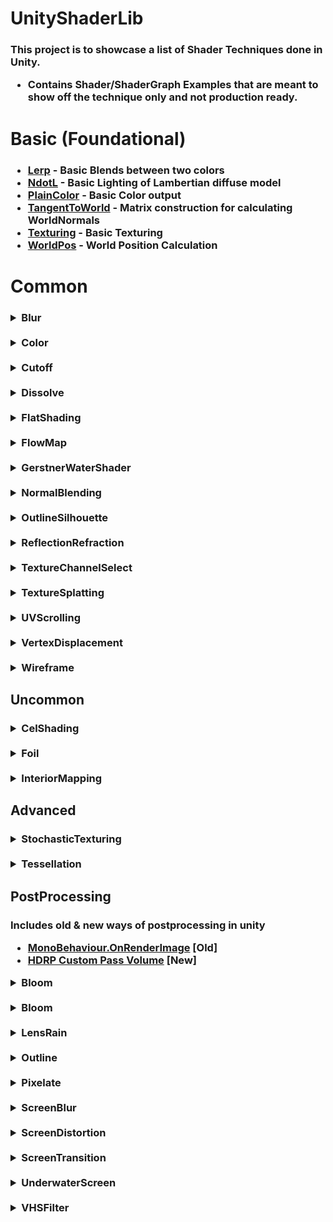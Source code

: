 # UnityShaderLib
<h3>

 This project is to showcase a list of Shader Techniques done in Unity.

 - Contains Shader/ShaderGraph Examples that are meant to show off the technique only and not production ready.

</h3>

# Basic (Foundational)
<h3>

- <ins>Lerp</ins> - Basic Blends between two colors
- <ins>NdotL</ins> - Basic Lighting of Lambertian diffuse model
- <ins>PlainColor</ins> - Basic Color output
- <ins>TangentToWorld</ins> - Matrix construction for calculating WorldNormals
- <ins>Texturing</ins> - Basic Texturing
- <ins>WorldPos</ins> - World Position Calculation

</h3>

# Common

<h3>

<details>
  <summary>Blur</summary>
<br>

> Blur on a texture by taking samples of the surounding/neighbouring pixels and calculating the weighted average.

-  <ins>BoxBlur</ins> 
    > 3x3 Samples with equal weights

-  <ins>GaussianBlur</ins> 
    > 3x3 Samples with Gaussian weights

-  <ins>HorizontalBlur/VerticalBlur</ins>
    > 1x9/9x1 Samples with equal weights

</details>

<!-- --> <br>

<details>
  <summary>Color</summary>
<br>

- ColorAdjustment

    -  <ins>Desaturate</ins>
        > Desaturate the image by converting to luminance value using common luma formulas (e.g Rec. 601)

    -  <ins>DirectHueShift</ins>
        > Modify Color's Hue,Saturation,Brightness uing Rodrigues’ rotation formula

    - <ins>HSVShift</ins>
        > Modify Color's Hue,Saturation,Brightness by converting RGB to HSV color space

    - <ins>YIQShift</ins>
        > Modify Color's Hue,Saturation,Brightness by converting RGB to YIQ color space

-  ColorBanding
    >Round/Clamp colors to the nearest N interval which results in a banding effect
    - Optionaly to include a Ramp Texture to determine the color for each interval
    - Used in Toon shading

-  ColorBlending
    -  <ins>ColorBleed</ins>

        > Mix in colors depending on a threshold
        
-  <ins>ColorBorder</ins>
    > Set Color on the Border edge of an object uvs.

-  <ins>ColorRim</ins>
    > Adds Color based on the surface normals to the camera
    - Uses the "Fresnel" or "NdotV"

</details>

<!-- --> <br>

<details>
  <summary>Cutoff</summary>
<br>

> Selectively Use of Clip/Discard/AlphaClipping to not draw certain parts of the

-  <ins>CutoffAxis</ins>
    > Draw parts of the object within a selected axis and range in the world

-  <ins>CutoffBox</ins>
    > Draw parts of the object within a Box Bounds(AABB) in the world

-  <ins>CutoffPlane</ins>
    > Draw parts of the object that are on either side of a Plane in the world

-  <ins>HorizontalSlice</ins>
    > Draw object with equal horizontal gaps as like being sliced in parts 

</details>

<!-- --> <br>

<details>
  <summary>Dissolve</summary>
<br>

> Hide/Reveal objects by making parts of the object transparent or gone and using a DissolveMap for detail.

-  <ins>DissolveByDistance</ins>
    > Dissolve objects based on distance from a point

-  <ins>HardDissolve</ins>
    > Dissolve object using a dissolve texture for opaque objects

-  <ins>SoftDissolve</ins>
    > Dissolve object using a dissolve texture for transparent objects

</details>

<!-- --> <br>

<details>
  <summary>FlatShading</summary>
<br>

> Flatshading or Faceted Shadding is a Stylized effect to having each face of the mesh to be of the same color.

- Using <ins>DDXY</ins>
    > Use partial derivative ddx, ddy to normals instead of using interpolated normals for fragment shader

- Using <ins>Geometry shader</ins> 
    > Use geometry shader to manually calculate and store the normals of a face instead of using interpolated normals for fragment shader

</details>

<!-- --> <br>

<details>
  <summary>FlowMap</summary>
<br>

> Flatshading or Faceted Shadding is a Stylized effect to having each face of the mesh to be of the same color.

- Using DDXY
    > Use partial derivative ddx, ddy to normals instead of using interpolated normals for fragment shader

</details>

<!-- --> <br>

<details>
  <summary>GerstnerWaterShader</summary>
<br>

> Flatshading or Faceted Shadding is a Stylized effect to having each face of the mesh to be of the same color.

- Using DDXY
    > Use partial derivative ddx, ddy to normals instead of using interpolated normals for fragment shader

</details>


<!-- --> <br>

<details>
  <summary>NormalBlending</summary>
<br>

> Flatshading or Faceted Shadding is a Stylized effect to having each face of the mesh to be of the same color.

- Using DDXY
    > Use partial derivative ddx, ddy to normals instead of using interpolated normals for fragment shader

</details>


<!-- --> <br>

<details>
  <summary>OutlineSilhouette</summary>
<br>

> Flatshading or Faceted Shadding is a Stylized effect to having each face of the mesh to be of the same color.

- Using DDXY
    > Use partial derivative ddx, ddy to normals instead of using interpolated normals for fragment shader

</details>


<!-- --> <br>

<details>
  <summary>ReflectionRefraction</summary>
<br>

> Flatshading or Faceted Shadding is a Stylized effect to having each face of the mesh to be of the same color.

- Using DDXY
    > Use partial derivative ddx, ddy to normals instead of using interpolated normals for fragment shader

</details>


<!-- --> <br>

<details>
  <summary>TextureChannelSelect</summary>
<br>

> Flatshading or Faceted Shadding is a Stylized effect to having each face of the mesh to be of the same color.

- Using DDXY
    > Use partial derivative ddx, ddy to normals instead of using interpolated normals for fragment shader

</details>


<!-- --> <br>

<details>
  <summary>TextureSplatting</summary>
<br>

> Flatshading or Faceted Shadding is a Stylized effect to having each face of the mesh to be of the same color.

- Using DDXY
    > Use partial derivative ddx, ddy to normals instead of using interpolated normals for fragment shader

</details>


<!-- --> <br>

<details>
  <summary>UVScrolling</summary>
<br>

> Flatshading or Faceted Shadding is a Stylized effect to having each face of the mesh to be of the same color.

- Using DDXY
    > Use partial derivative ddx, ddy to normals instead of using interpolated normals for fragment shader

</details>

<!-- --> <br>

<details>
  <summary>VertexDisplacement</summary>
<br>

> Flatshading or Faceted Shadding is a Stylized effect to having each face of the mesh to be of the same color.

- Using DDXY
    > Use partial derivative ddx, ddy to normals instead of using interpolated normals for fragment shader

</details>

<!-- --> <br>

<details>
  <summary>Wireframe</summary>
<br>

> Flatshading or Faceted Shadding is a Stylized effect to having each face of the mesh to be of the same color.

- Using DDXY
    > Use partial derivative ddx, ddy to normals instead of using interpolated normals for fragment shader

</details>

</h3>

## Uncommon

<h3>

<details>
  <summary>CelShading</summary>
<br>

> Flatshading or Faceted Shadding is a Stylized effect to having each face of the mesh to be of the same color.

- Using DDXY
    > Use partial derivative ddx, ddy to normals instead of using interpolated normals for fragment shader

</details>

<!-- --> <br>

<details>
  <summary>Foil</summary>
<br>

> Flatshading or Faceted Shadding is a Stylized effect to having each face of the mesh to be of the same color.

- Using DDXY
    > Use partial derivative ddx, ddy to normals instead of using interpolated normals for fragment shader

</details>

<!-- --> <br>

<details>
  <summary>InteriorMapping</summary>
<br>

> Flatshading or Faceted Shadding is a Stylized effect to having each face of the mesh to be of the same color.

- Using DDXY
    > Use partial derivative ddx, ddy to normals instead of using interpolated normals for fragment shader

</details>

</h3>

## Advanced

<h3>

<details>
  <summary>StochasticTexturing</summary>
<br>

> Flatshading or Faceted Shadding is a Stylized effect to having each face of the mesh to be of the same color.

- Using DDXY
    > Use partial derivative ddx, ddy to normals instead of using interpolated normals for fragment shader

</details>

<!-- --> <br>

<details>
  <summary>Tessellation</summary>
<br>

> Flatshading or Faceted Shadding is a Stylized effect to having each face of the mesh to be of the same color.

- Using DDXY
    > Use partial derivative ddx, ddy to normals instead of using interpolated normals for fragment shader

</details>

</h3>

## PostProcessing

<h3>

Includes old & new ways of postprocessing in unity
-   [MonoBehaviour.OnRenderImage](https://docs.unity3d.com/ScriptReference/MonoBehaviour.OnRenderImage.html) [Old]
-  [HDRP Custom Pass Volume](https://docs.unity3d.com/Packages/com.unity.render-pipelines.high-definition@17.3/manual/Custom-Post-Process.html) [New] 

<details>
  <summary>Bloom</summary>
<br>

> Flatshading or Faceted Shadding is a Stylized effect to having each face of the mesh to be of the same color.

- Using DDXY
    > Use partial derivative ddx, ddy to normals instead of using interpolated normals for fragment shader

</details>

<!-- --> <br>

<details>
  <summary>Bloom</summary>
<br>

> Flatshading or Faceted Shadding is a Stylized effect to having each face of the mesh to be of the same color.

- Using DDXY
    > Use partial derivative ddx, ddy to normals instead of using interpolated normals for fragment shader

</details>

<!-- --> <br>

<details>
  <summary>LensRain</summary>
<br>

> Flatshading or Faceted Shadding is a Stylized effect to having each face of the mesh to be of the same color.

- Using DDXY
    > Use partial derivative ddx, ddy to normals instead of using interpolated normals for fragment shader

</details>

<!-- --> <br>

<details>
  <summary>Outline</summary>
<br>

> Flatshading or Faceted Shadding is a Stylized effect to having each face of the mesh to be of the same color.

- Using DDXY
    > Use partial derivative ddx, ddy to normals instead of using interpolated normals for fragment shader

</details>

<!-- --> <br>

<details>
  <summary>Pixelate</summary>
<br>

> Flatshading or Faceted Shadding is a Stylized effect to having each face of the mesh to be of the same color.

- Using DDXY
    > Use partial derivative ddx, ddy to normals instead of using interpolated normals for fragment shader

</details>

<!-- --> <br>

<details>
  <summary>ScreenBlur</summary>
<br>

> Flatshading or Faceted Shadding is a Stylized effect to having each face of the mesh to be of the same color.

- Using DDXY
    > Use partial derivative ddx, ddy to normals instead of using interpolated normals for fragment shader

</details>

<!-- --> <br>

<details>
  <summary>ScreenDistortion</summary>
<br>

> Flatshading or Faceted Shadding is a Stylized effect to having each face of the mesh to be of the same color.

- Using DDXY
    > Use partial derivative ddx, ddy to normals instead of using interpolated normals for fragment shader

</details>

<!-- --> <br>

<details>
  <summary>ScreenTransition</summary>
<br>

> Flatshading or Faceted Shadding is a Stylized effect to having each face of the mesh to be of the same color.

- Using DDXY
    > Use partial derivative ddx, ddy to normals instead of using interpolated normals for fragment shader

</details>

<!-- --> <br>

<details>
  <summary>UnderwaterScreen</summary>
<br>

> Flatshading or Faceted Shadding is a Stylized effect to having each face of the mesh to be of the same color.

- Using DDXY
    > Use partial derivative ddx, ddy to normals instead of using interpolated normals for fragment shader

</details>

<!-- --> <br>

<details>
  <summary>VHSFilter</summary>
<br>

> Flatshading or Faceted Shadding is a Stylized effect to having each face of the mesh to be of the same color.

- Using DDXY
    > Use partial derivative ddx, ddy to normals instead of using interpolated normals for fragment shader

</details>

</h3>



